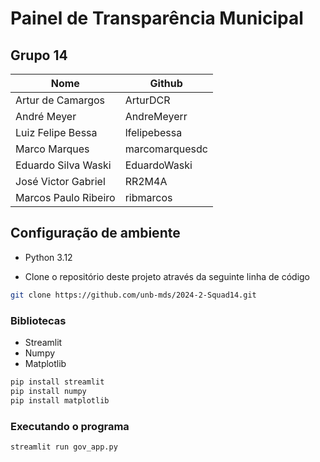 # Painel de Transparência Municipal

## Grupo 14
| Nome                | Github              |
|---------------------|---------------------|
| Artur de Camargos   | ArturDCR            |
| André Meyer         | AndreMeyerr         |
| Luiz Felipe Bessa   | lfelipebessa        |
| Marco Marques       | marcomarquesdc      |
| Eduardo Silva Waski | EduardoWaski        |
| José Victor Gabriel | RR2M4A              |
| Marcos Paulo Ribeiro| ribmarcos           |

## Configuração de ambiente
- Python 3.12
* Clone o repositório deste projeto através da seguinte linha de código
```bash
git clone https://github.com/unb-mds/2024-2-Squad14.git
```
### Bibliotecas
- Streamlit
- Numpy
- Matplotlib
  
```bash
pip install streamlit
pip install numpy
pip install matplotlib
```
### Executando o programa
```bash
streamlit run gov_app.py
```
